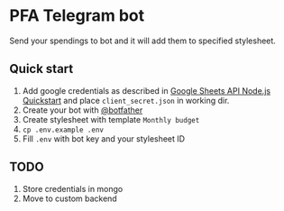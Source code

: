 # PFA Telegram bot

Send your spendings to bot and it will add them to specified stylesheet.

## Quick start

1. Add google credentials as described in [Google Sheets API Node.js Quickstart](https://developers.google.com/sheets/api/quickstart/nodejs#step_1_turn_on_the_api_name) and place ``client_secret.json`` in working dir.
1. Create your bot with [@botfather](https://telegram.me/botfather)
1. Create stylesheet with template ``Monthly budget``
1. ``cp .env.example .env``
1. Fill ``.env`` with bot key and your stylesheet ID

## TODO

1. Store credentials in mongo
1. Move to custom backend